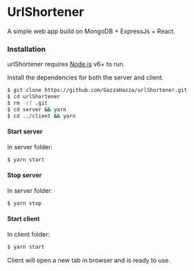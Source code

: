 # UrlShortener
A simple web app build on MongoDB + ExpressJs + React.
### Installation

urlShortener requires [Node.js](https://nodejs.org/) v6+ to run.

Install the dependencies for both the server and client.

```sh
$ git clone https://github.com/GazzaHazza/urlShortener.git
$ cd urlShortener
$ rm -rf .git
$ cd server && yarn 
$ cd ../client && yarn
```
#### Start server
In server folder:
```sh
$ yarn start
```
#### Stop server
In server folder:
```sh
$ yarn stop
```
#### Start client
In client folder:
```sh
$ yarn start
```
Client will open a new tab in browser and is ready to use.
